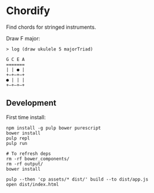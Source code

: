 # Chordify

Find chords for stringed instruments.

Draw F major:

```
> log (draw ukulele 5 majorTriad)

G C E A
=======
| | ● |
+—+—+—+
● | | |
+—+—+—+
```

## Development

First time install:

```
npm install -g pulp bower purescript
bower install
pulp repl
pulp run

# To refresh deps
rm -rf bower_components/
rm -rf output/
bower install

pulp --then 'cp assets/* dist/' build --to dist/app.js
open dist/index.html
```
